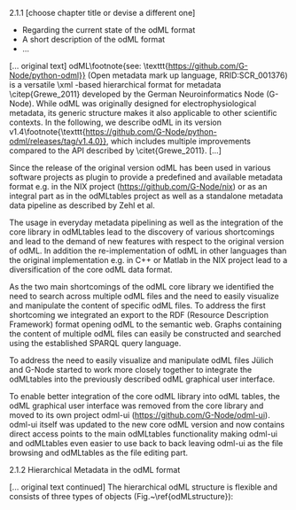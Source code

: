 
2.1.1 [choose chapter title or devise a different one]
- Regarding the current state of the odML format
- A short description of the odML format 
- ...

[... original text]
odML\footnote{see: \texttt{https://github.com/G-Node/python-odml}} (Open metadata mark up language, RRID:SCR\_001376) 
is a versatile \xml -based hierarchical format for metadata \citep{Grewe_2011} developed by 
the German Neuroinformatics Node (G-Node). While odML was originally designed for electrophysiological metadata, 
its generic structure makes it also applicable to other scientific contexts. In the following, we describe odML in 
its version v1.4\footnote{\texttt{https://github.com/G-Node/python-odml/releases/tag/v1.4.0}}, which includes multiple 
improvements compared to the API described by \citet{Grewe_2011}.
[...]

Since the release of the original version odML has been used in various software projects as plugin to provide
a predefined and available metadata format e.g. in the NIX project (https://github.com/G-Node/nix) or 
as an integral part as in the odMLtables project as well as a standalone metadata data pipeline 
as described by Zehl et al.

The usage in everyday metadata pipelining as well as the integration of the core library in odMLtables lead to the 
discovery of various shortcomings and lead to the demand of new features with respect to the original version
of odML. In addition the re-implementation of odML in other languages than the original implementation e.g. in C++
or Matlab in the NIX project lead to a diversification of the core odML data format.

As the two main shortcomings of the odML core library we identified the need to search across multiple odML files and 
the need to easily visualize and manipulate the content of specific odML files.
To address the first shortcoming we integrated an export to the RDF (Resource Description Framework)
format opening odML to the semantic web. Graphs containing the content of multiple odML files can easily be constructed
and searched using the established SPARQL query language.

To address the need to easily visualize and manipulate odML files Jülich and G-Node started to work more closely 
together to integrate the odMLtables into the previously described odML graphical user interface.

To enable better integration of the core odML library into odML tables, the odML graphical user interface was removed 
from the core library and moved to its own project odml-ui (https://github.com/G-Node/odml-ui). odml-ui itself
was updated to the new core odML version and now contains direct access points to the main odMLtables functionality
making odml-ui and odMLtables even easier to use back to back leaving odml-ui as the file browsing and odMLtables as
the file editing part. 


2.1.2 Hierarchical Metadata in the odML format

[... original text continued]
The hierarchical odML structure is flexible and consists of three types of objects (Fig.~\ref{odMLstructure}):


